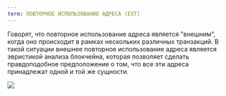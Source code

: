 ```yaml
---
term: ПОВТОРНОЕ ИСПОЛЬЗОВАНИЕ АДРЕСА (EXT)
---
```


Говорят, что повторное использование адреса является "внешним", когда оно происходит в рамках нескольких различных транзакций. В такой ситуации внешнее повторное использование адреса является эвристикой анализа блокчейна, которая позволяет сделать правдоподобное предположение о том, что все эти адреса принадлежат одной и той же сущности.

![](../../dictionnaire/assets/27.png)